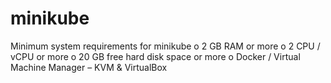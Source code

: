 # minikube
Minimum system requirements for minikube
o	2 GB RAM or more
o	2 CPU / vCPU or more
o	20 GB free hard disk space or more
o	Docker / Virtual Machine Manager – KVM & VirtualBox
